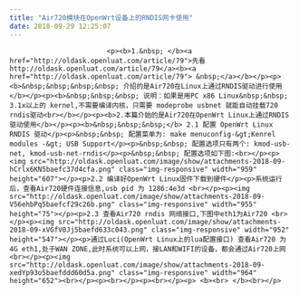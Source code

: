 ```yaml
---
title: "Air720模块在OpenWrt设备上的RNDIS网卡使用"
date: 2018-09-29 12:25:07
---
```





                            <p><b>1.&nbsp; </b><a href="http://oldask.openluat.com/article/79">先看 http://oldask.openluat.com/article/79</a><b><a href="http://oldask.openluat.com/article/79"> &nbsp;</a></b></p><p><b>&nbsp;&nbsp;&nbsp;&nbsp; 介绍的是Air720在Linux上通过RNDIS驱动进行使用</b></p><p><b>&nbsp;&nbsp;&nbsp; 说明：如果是用PC x86 Linux&nbsp;&nbsp; 3.1x以上的 kernel,不需要编译内核，只需要 modeprobe usbnet 就能自动挂载720 rndis驱动<br></b></p><p><b>2.本篇介始的是Air720在OpenWrt Linux上通过RNDIS驱动使用</b></p><p><b>&nbsp;&nbsp;&nbsp;</b> 2.1 配置 OpenWrt Linux RNDIS 驱动</p><p>&nbsp;&nbsp; 配置菜单为: make menuconfig-&gt;Kenrel modules -&gt; USB Support</p><p>&nbsp;&nbsp; 配置选项只有两个: kmod-usb-net, kmod-usb-net-rndis</p><p>&nbsp;&nbsp; 配置选项如下图:<br></p><p><img src="http://oldask.openluat.com/image/show/attachments-2018-09-hCrlx6KN5baefc37d4cfa.png" class="img-responsive" width="959" height="607"></p><p>2.2 编译好OpenWrt Linux固件下载到硬件</p><p>系统运行后，查看Air720硬件连接信息,usb pid 为 1286:4e3d <br></p><p><img src="http://oldask.openluat.com/image/show/attachments-2018-09-V56ehbPq5baefcf29c26b.png" class="img-responsive" width="955" height="75"></p><p>2.3 查看Air720 rndis 网络接口,下图中eth1为Air720 <br></p><p><img src="http://oldask.openluat.com/image/show/attachments-2018-09-xVGfV0Jj5baefd633c043.png" class="img-responsive" width="952" height="547"></p><p>通过Luci(OpenWrt Linux上的lua配置接口) 查看Air720 为 4G eth1,处于WAN ZONE,此时系统可以上网，接LAN和WIFI的设备，都会通过Air720上网<br></p><p><img src="http://oldask.openluat.com/image/show/attachments-2018-09-xedYp93o5baefddd60d5a.png" class="img-responsive" width="964" height="652"><br></p><p><br></p><p><br></p><p> <b><br> </b><br></p>


